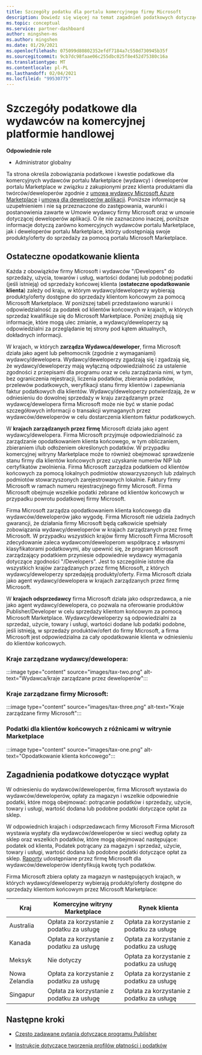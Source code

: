 ```yaml
---
title: Szczegóły podatku dla portalu komercyjnego firmy Microsoft
description: Dowiedz się więcej na temat zagadnień podatkowych dotyczących wyboru cen, implikacji wypłaty i odpowiedzialności podatkowej za kraje/regiony dystrybucji.
ms.topic: conceptual
ms.service: partner-dashboard
author: mingshen-ms
ms.author: mingshen
ms.date: 01/29/2021
ms.openlocfilehash: 075099d80802352efdf7184a7c550d730945b35f
ms.sourcegitcommit: 9cb7dc98faae06c255dbc025f8e452d75380c16a
ms.translationtype: MT
ms.contentlocale: pl-PL
ms.lasthandoff: 02/04/2021
ms.locfileid: "99530775"
---
```

# <a name="tax-details-for-commercial-marketplace-publishers"></a>Szczegóły podatkowe dla wydawców na komercyjnej platformie handlowej

**Odpowiednie role**

- Administrator globalny

Ta strona określa zobowiązania podatkowe i kwestie podatkowe dla komercyjnych wydawców portalu Marketplace (wydawcy) i deweloperów portalu Marketplace w związku z zakupionymi przez klienta produktami dla twórców/deweloperów zgodnie z [umową wydawcy Microsoft Azure Marketplace](https://go.microsoft.com/fwlink/p/?LinkID=699560) i [umową dla deweloperów aplikacji](https://query.prod.cms.rt.microsoft.com/cms/api/am/binary/RE4o4bH).  Poniższe informacje są uzupełnieniem i nie są przeznaczone do zastępowania, warunki i postanowienia zawarte w Umowie wydawcy firmy Microsoft oraz w umowie dotyczącej deweloperów aplikacji.  O ile nie zaznaczono inaczej, poniższe informacje dotyczą zarówno komercyjnych wydawców portalu Marketplace, jak i deweloperów portalu Marketplace, którzy udostępniają swoje produkty/oferty do sprzedaży za pomocą portalu Microsoft Marketplace. 

## <a name="end-customer-taxation"></a>Ostateczne opodatkowanie klienta

Każda z obowiązków firmy Microsoft i wydawców "/Developers" do sprzedaży, użycia, towarów i usług, wartości dodanej lub podobnej podatki (jeśli istnieją) od sprzedaży końcowej klienta (**ostateczne opodatkowanie klienta**) zależy od kraju, w którym wydawcy/deweloperzy wybierają produkty/oferty dostępne do sprzedaży klientom końcowym za pomocą Microsoft Marketplace.  W poniższej tabeli przedstawiono warunki i odpowiedzialność za podatek od klientów końcowych w krajach, w których sprzedaż kwalifikuje się do Microsoft Marketplace.  Poniżej znajdują się informacje, które mogą ulec zmianie, a wydawcy/deweloperzy są odpowiedzialni za przeglądanie tej strony pod kątem aktualnych, dokładnych informacji.

W krajach, w których **zarządza Wydawca/deweloper**, firma Microsoft działa jako agent lub pełnomocnik (zgodnie z wymaganiami) wydawcy/dewelopera. Wydawcy/deweloperzy zgadzają się i zgadzają się, że wydawcy/deweloperzy mają wyłączną odpowiedzialność za ustalenie zgodności z przepisami dla programu oraz w celu zarządzania nimi, w tym, bez ograniczenia rejestracji, liczenia podatków, zbierania podatków, przelewów podatkowych, weryfikacji stanu firmy klientów i zapewniania faktur podatkowych dla klientów. Wydawcy/deweloperzy potwierdzają, że w odniesieniu do dowolnej sprzedaży w kraju zarządzanym przez wydawcę/dewelopera firma Microsoft może nie być w stanie podać szczegółowych informacji o transakcji wymaganych przez wydawców/deweloperów w celu dostarczenia klientom faktur podatkowych. 

W **krajach zarządzanych przez firmę** Microsoft działa jako agent wydawcy/dewelopera. Firma Microsoft przyjmuje odpowiedzialność za zarządzanie opodatkowaniem klienta końcowego, w tym obliczaniem, zbieraniem i/lub odłożeniem określonych podatków. W przypadku komercyjnej witryny Marketplace może to również obejmować sprawdzenie stanu firmy dla klientów końcowych przez uzyskanie numerów NIP lub certyfikatów zwolnienia. Firma Microsoft zarządza podatkiem od klientów końcowych za pomocą lokalnych podmiotów stowarzyszonych lub zdalnych podmiotów stowarzyszonych zarejestrowanych lokalnie. Faktury firmy Microsoft w ramach numeru rejestracyjnego firmy Microsoft. Firma Microsoft obejmuje wszelkie podatki zebrane od klientów końcowych w przypadku powrotu podatkowej firmy Microsoft.

Firma Microsoft zarządza opodatkowaniem klienta końcowego dla wydawców/deweloperów jako wygodę.  Firma Microsoft nie udziela żadnych gwarancji, że działania firmy Microsoft będą całkowicie spełniały zobowiązania wydawcy/deweloperów w krajach zarządzanych przez firmę Microsoft.  W przypadku wszystkich krajów firmy Microsoft Firma Microsoft zdecydowanie zaleca wydawcom/deweloperom współpracę z własnymi klasyfikatorami podatkowymi, aby upewnić się, że program Microsoft zarządzający podatkiem przyniesie odpowiednie wydawcy wymagania dotyczące zgodności "/Developers". Jest to szczególnie istotne dla wszystkich krajów zarządzanych przez firmę Microsoft, z których wydawcy/deweloperzy sprzedajeją produkty/oferty.  Firma Microsoft działa jako agent wydawcy/dewelopera w krajach zarządzanych przez firmę Microsoft.

W **krajach odsprzedawcy** firma Microsoft działa jako odsprzedawca, a nie jako agent wydawcy/dewelopera, co pozwala na oferowanie produktów Publisher/Developer w celu sprzedaży klientom końcowym za pomocą Microsoft Marketplace.  Wydawcy/deweloperzy są odpowiedzialni za sprzedaż, użycie, towary i usługi, wartości dodane lub podatki podobne, jeśli istnieją, w sprzedaży produktów/ofert do firmy Microsoft, a firma Microsoft jest odpowiedzialna za cały opodatkowanie klienta w odniesieniu do klientów końcowych.


### <a name="publisherdeveloper-managed-countries"></a>Kraje zarządzane wydawcy/dewelopera: 

:::image type="content" source="images/tax-two.png" alt-text="Wydawca/kraje zarządzane przez deweloperów":::

### <a name="microsoft-managed-countries"></a>Kraje zarządzane firmy Microsoft:

:::image type="content" source="images/tax-three.png" alt-text="Kraje zarządzane firmy Microsoft":::

### <a name="end-customer-taxation-with-differences-in-marketplace"></a>Podatki dla klientów końcowych z różnicami w witrynie Marketplace

:::image type="content" source="images/tax-one.png" alt-text="Opodatkowanie klienta końcowego":::

## <a name="tax-considerations-on-payouts"></a>Zagadnienia podatkowe dotyczące wypłat

W odniesieniu do wydawców/deweloperów, firma Microsoft wystawia do wydawców/deweloperów, opłaty za magazyn i wszelkie odpowiednie podatki, które mogą obejmować: potrącanie podatków i sprzedaży, użycie, towary i usługi, wartość dodana lub podobne podatki dotyczące opłat za sklep.

W odpowiednich krajach i odsprzedawcach firmy Microsoft Firma Microsoft wystawia wypłaty dla wydawców/deweloperów w sieci według opłaty za sklep oraz wszelkich podatków, które mogą obejmować następujące: podatek od klienta, Podatek potrącany za magazyn i sprzedaż, użycie, towary i usługi, wartość dodana lub podobne podatki dotyczące opłat za sklep. [Raporty](payout-statement.md) udostępniane przez firmę Microsoft dla wydawców/deweloperów identyfikują kwotę tych podatków. 

Firma Microsoft zbiera opłaty za magazyn w następujących krajach, w których wydawcy/deweloperzy wybierają produkty/oferty dostępne do sprzedaży klientom końcowym przez Microsoft Marketplace:

|**Kraj**|**Komercyjne witryny Marketplace**|**Rynek klienta**|
|----------------|-----------------------------|-----------------------|
|Australia|Opłata za korzystanie z podatku za usługę|Opłata za korzystanie z podatku za usługę|
|Kanada|Opłata za korzystanie z podatku za usługę|Opłata za korzystanie z podatku za usługę|
|Meksyk|Nie dotyczy|Opłata za korzystanie z podatku za usługę|
|Nowa Zelandia|Opłata za korzystanie z podatku za usługę|Opłata za korzystanie z podatku za usługę|
|Singapur|Opłata za korzystanie z podatku za usługę|Opłata za korzystanie z podatku za usługę|


## <a name="next-steps"></a>Następne kroki

- [Często zadawane pytania dotyczące programu Publisher](https://docs.microsoft.com/azure/marketplace/marketplace-faq-publisher-guide) 

- [Instrukcje dotyczące tworzenia profilów płatności i podatków](https://docs.microsoft.com/partner-center/set-up-your-payout-account?context=/azure/marketplace/context/context#create-a-payment-profile) 

